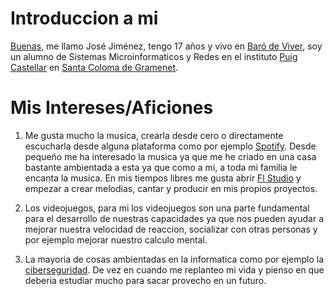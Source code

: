 # **Introduccion a mi**

[Buenas](https://www.youtube.com/watch?v=nLMYZl70d5k), me llamo José Jiménez, tengo 17 años y vivo en [Baró de Viver](https://www.google.es/maps/place/Bar%C3%B3+de+Viver,+08030+Barcelona/@41.4401942,2.2022977,14.88z/data=!4m6!3m5!1s0x12a4bcec04608d17:0xb2cc08eff25828b2!8m2!3d41.4468712!4d2.1982255!16s%2Fm%2F065zcf0?entry=ttu), soy un alumno de Sistemas Microinformaticos y Redes en el instituto [Puig Castellar](https://www.google.es/maps/place/Institut+p%C3%BAblic+Puig+Castellar/@41.4554807,2.1990045,17z/data=!3m1!4b1!4m6!3m5!1s0x12a4bcf3c7a3aa23:0x9711d34b7cfe4e4f!8m2!3d41.4554767!4d2.2015741!16s%2Fg%2F1q5ccd875?entry=ttu) en [Santa Coloma de Gramenet](https://www.google.es/maps/place/Santa+Coloma+de+Gramenet,+Barcelona/@41.4506289,2.1656124,13z/data=!3m1!4b1!4m6!3m5!1s0x12a4bc87d8dda1f5:0x62a5c003c7b27b8!8m2!3d41.4445879!4d2.2103217!16s%2Fg%2F11cn60m1rf?entry=ttu). 

# **Mis Intereses/Aficiones**

1. Me gusta mucho la musica, crearla desde cero o directamente escucharla desde alguna plataforma como por ejemplo [Spotify](https://open.spotify.com/). Desde pequeño me ha interesado la musica ya que me he criado en una casa bastante ambientada a esta ya que como a mi, a toda mi familia le encanta la musica. En mis tiempos libres me gusta abrir [Fl Studio](https://www.image-line.com/) y empezar a crear melodias, cantar y producir en mis propios proyectos.

2. Los videojuegos, para mi los videojuegos son una parte fundamental para el desarrollo de nuestras capacidades ya que nos pueden ayudar a mejorar nuestra velocidad de reaccion, socializar con otras personas y por ejemplo mejorar nuestro calculo mental.

3. La mayoria de cosas ambientadas en la informatica como por ejemplo la [ciberseguridad](https://es.wikipedia.org/wiki/Seguridad_inform%C3%A1tica). De vez en cuando me replanteo mi vida y pienso en que deberia estudiar mucho para sacar provecho en un futuro.
